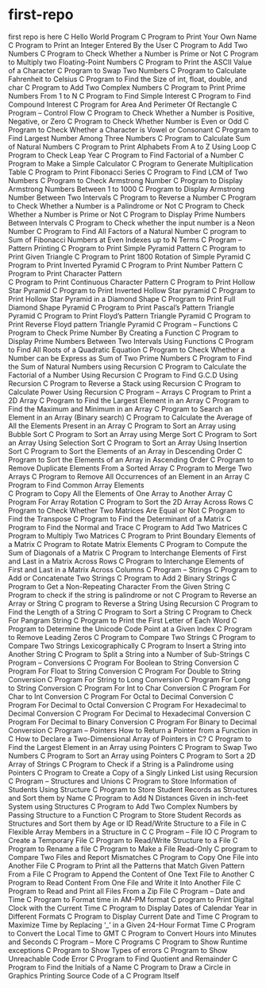 # first-repo
first repo is here
C Hello World Program
C Program to Print Your Own Name 
C Program to Print an Integer Entered By the User
C Program to Add Two Numbers
C Program to Check Whether a Number is Prime or Not
C Program to Multiply two Floating-Point Numbers 
C Program to Print the ASCII Value of a Character
C Program to Swap Two Numbers
C Program to Calculate Fahrenheit to Celsius
C Program to Find the Size of int, float, double, and char
C Program to Add Two Complex Numbers 
C Program to Print Prime Numbers From 1 to N 
C Program to Find Simple Interest
C Program to Find Compound Interest
C Program for Area And Perimeter Of Rectangle 
C Program – Control Flow
C Program to Check Whether a Number is Positive, Negative, or Zero
C Program to Check Whether Number is Even or Odd
C Program to Check Whether a Character is Vowel or Consonant 
C Program to Find Largest Number Among Three Numbers
C Program to Calculate Sum of Natural Numbers 
C Program to Print Alphabets From A to Z Using Loop
C Program to Check Leap Year
C Program to Find Factorial of a Number
C Program to Make a Simple Calculator 
C Program to Generate Multiplication Table 
C Program to Print Fibonacci Series
C Program to Find LCM of Two Numbers
C Program to Check Armstrong Number
C Program to Display Armstrong Numbers Between 1 to 1000 
C Program to Display Armstrong Number Between Two Intervals 
C Program to Reverse a Number
C Program to Check Whether a Number is a Palindrome or Not 
C Program to Check Whether a Number is Prime or Not
C Program to Display Prime Numbers Between Intervals
C Program to Check whether the input number is a Neon Number
C Program to Find All Factors of a Natural Number
C program to  Sum of Fibonacci Numbers at Even Indexes up to N Terms 
C Program – Pattern Printing
C Program to Print Simple Pyramid Pattern 
C Program to Print Given Triangle 
C Program to Print 1800 Rotation of Simple Pyramid
C Program to Print Inverted Pyramid 
C Program to Print Number Pattern
C Program to Print Character Pattern  
C Program to Print Continuous Character Pattern
C Program to Print Hollow Star Pyramid
C Program to Print Inverted Hollow Star pyramid 
C Program to Print Hollow Star Pyramid in a Diamond Shape
C Program to Print Full Diamond Shape Pyramid
C Program to Print Pascal’s Pattern Triangle Pyramid 
C Program to Print Floyd’s Pattern Triangle Pyramid 
C Program to Print Reverse Floyd pattern Triangle Pyramid 
C Program – Functions
C Program to Check Prime Number By Creating a Function 
C Program to Display Prime Numbers Between Two Intervals Using Functions 
C Program to Find All Roots of a Quadratic Equation
C Program to Check Whether a Number can be Express as Sum of Two Prime Numbers
C Program to Find the Sum of Natural Numbers using Recursion 
C Program to Calculate the Factorial of a Number Using Recursion 
C Program to Find G.C.D Using Recursion
C Program to Reverse a Stack using Recursion
C Program to Calculate Power Using Recursion
C Program – Arrays
C Program to Print a 2D Array
C Program to Find the Largest Element in an Array
C Program to Find the Maximum and Minimum in an Array
C Program to Search an Element in an Array (Binary search)
C Program to Calculate the Average of All the Elements Present in an Array 
C Program to Sort an Array using Bubble Sort
C Program to Sort an Array using Merge Sort
C Program to Sort an Array Using Selection Sort 
C Program to Sort an Array Using Insertion Sort
C Program to Sort the Elements of an Array in Descending Order
C Program to Sort the Elements of an Array in Ascending Order 
C Program to Remove Duplicate Elements From a Sorted Array
C Program to Merge Two Arrays 
C Program to Remove All Occurrences of an Element in an Array 
C Program to Find Common Array Elements  
C Program to Copy All the Elements of One Array to Another Array
C Program For Array Rotation 
C Program to Sort the 2D Array Across Rows
C Program to Check Whether Two Matrices Are Equal or Not 
C Program to Find the Transpose
C Program to Find the Determinant of a Matrix
C Program to Find the Normal and Trace 
C Program to Add Two Matrices
C Program to Multiply Two Matrices
C Program to Print Boundary Elements of a Matrix 
C Program to Rotate Matrix Elements 
C Program to Compute the Sum of Diagonals of a Matrix 
C Program to Interchange Elements of First and Last in a Matrix Across Rows 
C Program to Interchange Elements of First and Last in a Matrix Across Columns 
C Program – Strings
C Program to Add or Concatenate Two Strings
C Program to Add 2 Binary Strings
C Program to Get a Non-Repeating Character From the Given String
C Program to check if the string is palindrome or not
C Program to Reverse an Array or String
C program to Reverse a String Using Recursion
C Program to Find the Length of a String
C Program to Sort a String
C Program to Check For Pangram String
C Program to Print the First Letter of Each Word 
C Program to Determine the Unicode Code Point at a Given Index 
C Program to Remove Leading Zeros 
C Program to Compare Two Strings
C Program to Compare Two Strings Lexicographically 
C Program to Insert a String into Another String
C Program to Split a String into a Number of Sub-Strings 
C Program – Conversions
C Program For Boolean to String Conversion 
C Program For Float to String Conversion
C Program For Double to String Conversion 
C Program For String to Long Conversion
C Program For Long to String Conversion
C Program For Int to Char Conversion 
C Program For Char to Int Conversion 
C Program For Octal to Decimal Conversion 
C Program For Decimal to Octal Conversion
C Program For Hexadecimal to Decimal Conversion 
C Program For Decimal to Hexadecimal Conversion 
C Program For Decimal to Binary Conversion 
C Program For Binary to Decimal Conversion
C Program – Pointers
How to Return a Pointer from a Function in C
How to Declare a Two-Dimensional Array of Pointers in C?
C Program to Find the Largest Element in an Array using Pointers
C Program to Swap Two Numbers
C Program to Sort an Array using Pointers
C Program to Sort a 2D Array of Strings
C Program to Check if a String is a Palindrome using Pointers
C Program to Create a Copy of a Singly Linked List using Recursion
C Program – Structures and Unions
C Program to Store Information of Students Using Structure
C Program to Store Student Records as Structures and Sort them by Name
C Program to Add N Distances Given in inch-feet System using Structures
C Program to Add Two Complex Numbers by Passing Structure to a Function
C Program to Store Student Records as Structures and Sort them by Age or ID
Read/Write Structure to a File in C 
Flexible Array Members in a Structure in C
C Program – File IO
C Program to Create a Temporary File
C Program to Read/Write Structure to a File
C Program to Rename a file
C Program to Make a File Read-Only
C program to Compare Two Files and Report Mismatches
C Program to Copy One File into Another File 
C Program to Print all the Patterns that Match Given Pattern From a File
C Program to Append the Content of One Text File to Another
C Program to Read Content From One File and Write it Into Another File
C Program to Read and Print all Files From a Zip File 
C Program – Date and Time
C Program to Format time in AM-PM format 
C program to Print Digital Clock with the Current Time
C Program to Display Dates of Calendar Year in Different Formats
C Program to Display Current Date and Time
C Program to Maximize Time by Replacing ‘_’ in a Given 24-Hour Format Time
C Program to Convert the Local Time to GMT
C Program to Convert Hours into Minutes and Seconds
C Program – More C Programs
C Program to Show Runtime exceptions 
C Program to Show Types of errors 
C Program to Show Unreachable Code Error 
C Program to Find Quotient and Remainder 
C Program to Find the Initials of a Name 
C Program to Draw a Circle in Graphics
Printing Source Code of a C Program Itself